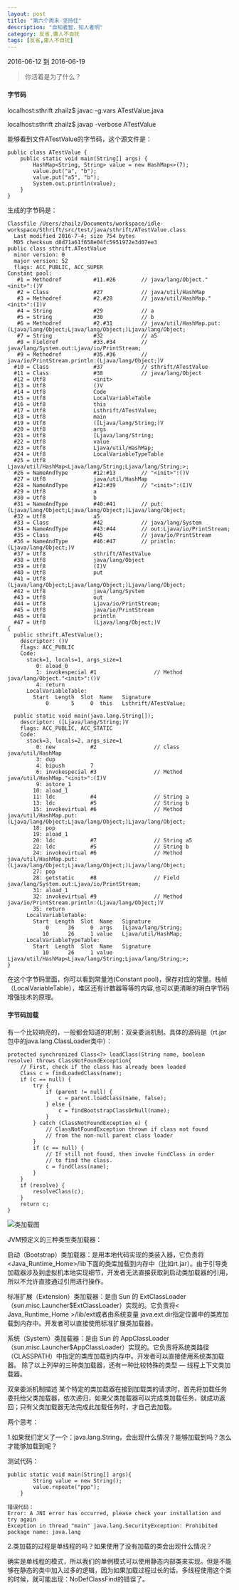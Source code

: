 ```yaml
---
layout: post
title: "第六个周末-坚持住"
description: "自知者智，知人者明"
category: 反省,庸人不自扰
tags: [反省,庸人不自扰]
---
```

2016-06-12 到 2016-06-19    
> 你活着是为了什么？

#### 字节码

localhost:sthrift zhailz$ javac -g:vars ATestValue.java   

localhost:sthrift zhailz$ javap -verbose ATestValue   

能够看到文件ATestValue的字节码，这个源文件是：   

~~~
public class ATestValue {
	public static void main(String[] args) {
		HashMap<String, String> value = new HashMap<>(7);
		value.put("a", "b");
		value.put("a5", "b");
		System.out.println(value);
	}
}
~~~    

生成的字节码是：    

~~~
Classfile /Users/zhailz/Documents/workspace/idle-workspace/Sthrift/src/test/java/sthrift/ATestValue.class
  Last modified 2016-7-4; size 754 bytes
  MD5 checksum d8d71a61f658e04fc5951972e3d07ee3
public class sthrift.ATestValue
  minor version: 0
  major version: 52
  flags: ACC_PUBLIC, ACC_SUPER
Constant pool:
   #1 = Methodref          #11.#26        // java/lang/Object."<init>":()V
   #2 = Class              #27            // java/util/HashMap
   #3 = Methodref          #2.#28         // java/util/HashMap."<init>":(I)V
   #4 = String             #29            // a
   #5 = String             #30            // b
   #6 = Methodref          #2.#31         // java/util/HashMap.put:(Ljava/lang/Object;Ljava/lang/Object;)Ljava/lang/Object;
   #7 = String             #32            // a5
   #8 = Fieldref           #33.#34        // java/lang/System.out:Ljava/io/PrintStream;
   #9 = Methodref          #35.#36        // java/io/PrintStream.println:(Ljava/lang/Object;)V
  #10 = Class              #37            // sthrift/ATestValue
  #11 = Class              #38            // java/lang/Object
  #12 = Utf8               <init>
  #13 = Utf8               ()V
  #14 = Utf8               Code
  #15 = Utf8               LocalVariableTable
  #16 = Utf8               this
  #17 = Utf8               Lsthrift/ATestValue;
  #18 = Utf8               main
  #19 = Utf8               ([Ljava/lang/String;)V
  #20 = Utf8               args
  #21 = Utf8               [Ljava/lang/String;
  #22 = Utf8               value
  #23 = Utf8               Ljava/util/HashMap;
  #24 = Utf8               LocalVariableTypeTable
  #25 = Utf8               Ljava/util/HashMap<Ljava/lang/String;Ljava/lang/String;>;
  #26 = NameAndType        #12:#13        // "<init>":()V
  #27 = Utf8               java/util/HashMap
  #28 = NameAndType        #12:#39        // "<init>":(I)V
  #29 = Utf8               a
  #30 = Utf8               b
  #31 = NameAndType        #40:#41        // put:(Ljava/lang/Object;Ljava/lang/Object;)Ljava/lang/Object;
  #32 = Utf8               a5
  #33 = Class              #42            // java/lang/System
  #34 = NameAndType        #43:#44        // out:Ljava/io/PrintStream;
  #35 = Class              #45            // java/io/PrintStream
  #36 = NameAndType        #46:#47        // println:(Ljava/lang/Object;)V
  #37 = Utf8               sthrift/ATestValue
  #38 = Utf8               java/lang/Object
  #39 = Utf8               (I)V
  #40 = Utf8               put
  #41 = Utf8               (Ljava/lang/Object;Ljava/lang/Object;)Ljava/lang/Object;
  #42 = Utf8               java/lang/System
  #43 = Utf8               out
  #44 = Utf8               Ljava/io/PrintStream;
  #45 = Utf8               java/io/PrintStream
  #46 = Utf8               println
  #47 = Utf8               (Ljava/lang/Object;)V
{
  public sthrift.ATestValue();
    descriptor: ()V
    flags: ACC_PUBLIC
    Code:
      stack=1, locals=1, args_size=1
         0: aload_0
         1: invokespecial #1                  // Method java/lang/Object."<init>":()V
         4: return
      LocalVariableTable:
        Start  Length  Slot  Name   Signature
            0       5     0  this   Lsthrift/ATestValue;

  public static void main(java.lang.String[]);
    descriptor: ([Ljava/lang/String;)V
    flags: ACC_PUBLIC, ACC_STATIC
    Code:
      stack=3, locals=2, args_size=1
         0: new           #2                  // class java/util/HashMap
         3: dup
         4: bipush        7
         6: invokespecial #3                  // Method java/util/HashMap."<init>":(I)V
         9: astore_1
        10: aload_1
        11: ldc           #4                  // String a
        13: ldc           #5                  // String b
        15: invokevirtual #6                  // Method java/util/HashMap.put:(Ljava/lang/Object;Ljava/lang/Object;)Ljava/lang/Object;
        18: pop
        19: aload_1
        20: ldc           #7                  // String a5
        22: ldc           #5                  // String b
        24: invokevirtual #6                  // Method java/util/HashMap.put:(Ljava/lang/Object;Ljava/lang/Object;)Ljava/lang/Object;
        27: pop
        28: getstatic     #8                  // Field java/lang/System.out:Ljava/io/PrintStream;
        31: aload_1
        32: invokevirtual #9                  // Method java/io/PrintStream.println:(Ljava/lang/Object;)V
        35: return
      LocalVariableTable:
        Start  Length  Slot  Name   Signature
            0      36     0  args   [Ljava/lang/String;
           10      26     1 value   Ljava/util/HashMap;
      LocalVariableTypeTable:
        Start  Length  Slot  Name   Signature
           10      26     1 value   Ljava/util/HashMap<Ljava/lang/String;Ljava/lang/String;>;
}
~~~

在这个字节码里面，你可以看到常量池(Constant pool)，保存对应的常量。栈帧（LocalVariableTable），堆区还有计数器等等的内容,也可以更清晰的明白字节码增强技术的原理。


#### 字节码加载

有一个比较响亮的，一般都会知道的机制：双亲委派机制。具体的源码是（rt.jar包中的java.lang.ClassLoader类中）：

~~~
protected synchronized Class<?> loadClass(String name, boolean resolve)	throws ClassNotFoundException{
	// First, check if the class has already been loaded
	Class c = findLoadedClass(name);
	if (c == null) {
		try {
			if (parent != null) {
				c = parent.loadClass(name, false);
			} else {
				c = findBootstrapClassOrNull(name);
			}
		} catch (ClassNotFoundException e) {
			// ClassNotFoundException thrown if class not found
			// from the non-null parent class loader
		}
		if (c == null) {
			// If still not found, then invoke findClass in order
			// to find the class.
			c = findClass(name);
		}
	}
	if (resolve) {
		resolveClass(c);
	}
	return c;
}
~~~

![类加载图](http://7xtrwx.com1.z0.glb.clouddn.com/36ae57bce251209d328c62172e0f0b74.png)

JVM预定义的三种类型类加载器：

启动（Bootstrap）类加载器：是用本地代码实现的类装入器，它负责将 <Java_Runtime_Home>/lib下面的类库加载到内存中（比如rt.jar）。由于引导类加载器涉及到虚拟机本地实现细节，开发者无法直接获取到启动类加载器的引用，所以不允许直接通过引用进行操作。   


标准扩展（Extension）类加载器：是由 Sun 的 ExtClassLoader（sun.misc.Launcher$ExtClassLoader）实现的。它负责将< Java_Runtime_Home >/lib/ext或者由系统变量 java.ext.dir指定位置中的类库加载到内存中。开发者可以直接使用标准扩展类加载器。    

系统（System）类加载器：是由 Sun 的 AppClassLoader（sun.misc.Launcher$AppClassLoader）实现的。它负责将系统类路径（CLASSPATH）中指定的类库加载到内存中。开发者可以直接使用系统类加载器。
除了以上列举的三种类加载器，还有一种比较特殊的类型 — 线程上下文类加载器。    


双亲委派机制描述
某个特定的类加载器在接到加载类的请求时，首先将加载任务委托给父类加载器，依次递归，如果父类加载器可以完成类加载任务，就成功返回；只有父类加载器无法完成此加载任务时，才自己去加载。     

两个思考：

1.如果我们定义了一个：java.lang.String，会出现什么情况？能够加载到吗？怎么才能够加载到呢？    

测试代码：

~~~
public static void main(String[] args){
		String value = new String();
		value.repeate("ppp");
	}

错误代码：
Error: A JNI error has occurred, please check your installation and try again
Exception in thread "main" java.lang.SecurityException: Prohibited package name: java.lang
~~~

2.类加载的过程是单线程的吗？如果使用了没有加载的类会出现什么情况？

确实是单线程的模式，所以我们的单例模式可以使用静态内部类来实现。但是不能够在静态的类中加入过多的逻辑，因为如果加载过程过长的话，多线程使用这个类的时候，就可能出现：NoDefClassFind的错误了。


